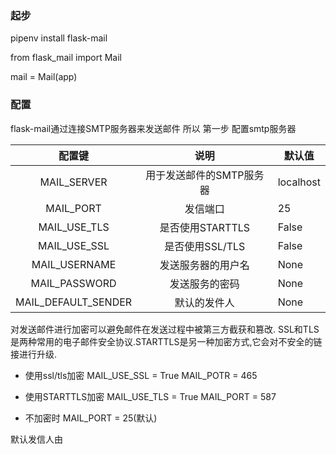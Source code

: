 ### 起步
pipenv install flask-mail

from flask_mail import Mail

mail = Mail(app)

### 配置
flask-mail通过连接SMTP服务器来发送邮件
所以 第一步 配置smtp服务器

|       配置键        |           说明           | 默认值    |
| :-----------------: | :----------------------: | --------- |
|     MAIL_SERVER     | 用于发送邮件的SMTP服务器 | localhost |
|      MAIL_PORT      |         发信端口         | 25        |
|    MAIL_USE_TLS     |     是否使用STARTTLS     | False     |
|    MAIL_USE_SSL     |     是否使用SSL/TLS      | False     |
|    MAIL_USERNAME    |    发送服务器的用户名    | None      |
|    MAIL_PASSWORD    |      发送服务的密码      | None      |
| MAIL_DEFAULT_SENDER |       默认的发件人       | None      |

对发送邮件进行加密可以避免邮件在发送过程中被第三方截获和篡改. SSL和TLS是两种常用的电子邮件安全协议.STARTTLS是另一种加密方式,它会对不安全的链接进行升级.

- 使用ssl/tls加密
MAIL_USE_SSL = True
MAIL_POTR = 465

- 使用STARTTLS加密
MAIL_USE_TLS = True
MAIL_PORT = 587

- 不加密时
MAIL_PORT = 25(默认)

默认发信人由

